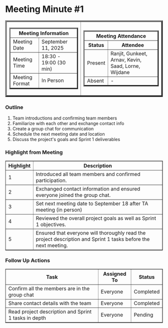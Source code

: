 <h1>Meeting Minute #1 </h1>
<table align="center" cellspacing="0" cellpadding="4" border="4">
  <tr>
    <td>
      <table cellspacing="0" cellpadding="4" border="3">
        <tr>
          <th colspan="2">Meeting Information</th>
        </tr>
        <tr>
            <td>Meeting Date</td>
            <td>September 11, 2025</td>
        </tr>
        <tr>
            <td>Meeting Time</td>
            <td>18:30 - 19:00 (30 min)</td>
        </tr>
        <tr>
            <td>Meeting Format</td>
            <td>In Person</td>
        </tr>
      </table>
    </td>
    <td>
      <table cellspacing="0" cellpadding="2" border="3">
        <tr>
          <th colspan="2">Meeting Attendance</th>
        </tr>
        <tr>
          <th>Status</th>
          <th>Attendee</th>
        </tr>
        <tr>
          <td> Present</td>
          <td>Ranjit, Gunkeet, Arnav, Kevin, Saad, Lorne, Wijdane</td>
        </tr>
        <tr>
          <td>Absent</td>
          <td>-</td>
        </tr>
      </table>
    </td>
  </tr>
</table>

<h3>Outline</h3>
<ol>
  <li>Team introductions and confirming team members</li>
  <li>Familiarize with each other and exchange contact info</li>
  <li>Create a group chat for communication</li>
  <li> Schedule the next meeting date and location </li>
  <li>Discuss the project's goals and Sprint 1 deliverables</li>
</ol>

<h3>Highlight from Meeting</h3>
<table cellspacing="0" cellpadding="5" border="1">
  <tr>
    <th>Highlight</th>
    <th>Description</th>
  </tr>
  <tr>
    <td>1</td>
    <td>Introduced all team members and confirmed participation.</td>
  </tr>
  <tr>
    <td>2</td>
    <td>Exchanged contact information and ensured everyone joined the group chat.</td>
  </tr>
  <tr>
    <td>3</td>
    <td>Set next meeting date to September 18 after TA meeting (in person) </td>
  </tr>
  <tr>
    <td>4</td>
    <td>Reviewed the overall project goals as well as Sprint 1 objectives.</td>
  </tr>
  <tr>
    <td>5</td>
    <td> Ensured that everyone will thoroughly read the project description and Sprint 1 tasks before the next meeting.</td>
  </tr>
</table>

<h3>Follow Up Actions</h3>
<table cellspacing="0" cellpadding="5" border="1">
  <tr>
    <th>Task</th>
    <th>Assigned To</th>
    <th>Status</th>
  </tr>
  <tr>
    <td>Confirm all the members are in the group chat</td>
    <td>Everyone</td>
    <td>Completed</td>
  </tr>
  <tr>
    <td>Share contact details with the team</td>
    <td>Everyone</td>
    <td>Completed</td>
  </tr>
  <tr>
    <td>Read project description and Sprint 1 tasks in depth</td>
    <td>Everyone</td>
    <td>Pending</td>
  </tr>
  
   
